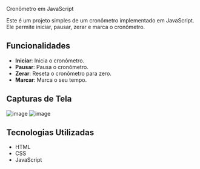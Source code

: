 Cronômetro em JavaScript

Este é um projeto simples de um cronômetro implementado em JavaScript. Ele permite iniciar, pausar, zerar e marca o cronômetro.

## Funcionalidades

- **Iniciar**: Inicia o cronômetro.
- **Pausar**: Pausa o cronômetro.
- **Zerar**: Reseta o cronômetro para zero.
- **Marcar**: Marca o seu tempo.

## Capturas de Tela

![image](https://github.com/Hkaua/cronometro/assets/115200562/99fecb4f-19ed-4a74-b370-ed6462a27d83)
![image](https://github.com/Hkaua/cronometro/assets/115200562/666d8037-a6a7-4a86-bde9-63d6d2203245)



## Tecnologias Utilizadas

- HTML
- CSS
- JavaScript
